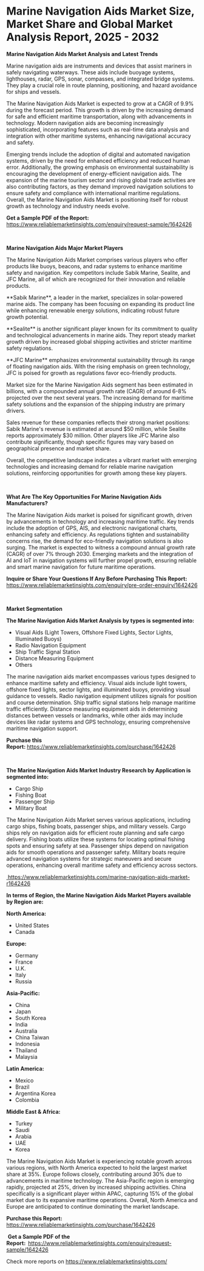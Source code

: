 <p><h1>Marine Navigation Aids Market Size, Market Share and Global Market Analysis Report, 2025 - 2032</h1></p><p><strong>Marine Navigation Aids Market Analysis and Latest Trends</strong></p>
<p><p>Marine navigation aids are instruments and devices that assist mariners in safely navigating waterways. These aids include buoyage systems, lighthouses, radar, GPS, sonar, compasses, and integrated bridge systems. They play a crucial role in route planning, positioning, and hazard avoidance for ships and vessels.</p><p>The Marine Navigation Aids Market is expected to grow at a CAGR of 9.9% during the forecast period. This growth is driven by the increasing demand for safe and efficient maritime transportation, along with advancements in technology. Modern navigation aids are becoming increasingly sophisticated, incorporating features such as real-time data analysis and integration with other maritime systems, enhancing navigational accuracy and safety.</p><p>Emerging trends include the adoption of digital and automated navigation systems, driven by the need for enhanced efficiency and reduced human error. Additionally, the growing emphasis on environmental sustainability is encouraging the development of energy-efficient navigation aids. The expansion of the marine tourism sector and rising global trade activities are also contributing factors, as they demand improved navigation solutions to ensure safety and compliance with international maritime regulations. Overall, the Marine Navigation Aids Market is positioning itself for robust growth as technology and industry needs evolve.</p></p>
<p><strong>Get a Sample PDF of the Report:&nbsp;</strong> <a href="https://www.reliablemarketinsights.com/enquiry/request-sample/1642426?utm_campaign=2217&utm_medium=2&utm_source=Github&utm_content=ia&utm_term=22022025&utm_id=marine-navigation-aids">https://www.reliablemarketinsights.com/enquiry/request-sample/1642426</a></p>
<p>&nbsp;</p>
<p><strong>Marine Navigation Aids Major Market Players</strong></p>
<p><p>The Marine Navigation Aids Market comprises various players who offer products like buoys, beacons, and radar systems to enhance maritime safety and navigation. Key competitors include Sabik Marine, Sealite, and JFC Marine, all of which are recognized for their innovation and reliable products.</p><p>**Sabik Marine**, a leader in the market, specializes in solar-powered marine aids. The company has been focusing on expanding its product line while enhancing renewable energy solutions, indicating robust future growth potential.</p><p>**Sealite** is another significant player known for its commitment to quality and technological advancements in marine aids. They report steady market growth driven by increased global shipping activities and stricter maritime safety regulations.</p><p>**JFC Marine** emphasizes environmental sustainability through its range of floating navigation aids. With the rising emphasis on green technology, JFC is poised for growth as regulations favor eco-friendly products.</p><p>Market size for the Marine Navigation Aids segment has been estimated in billions, with a compounded annual growth rate (CAGR) of around 6-8% projected over the next several years. The increasing demand for maritime safety solutions and the expansion of the shipping industry are primary drivers.</p><p>Sales revenue for these companies reflects their strong market positions: Sabik Marine's revenue is estimated at around $50 million, while Sealite reports approximately $30 million. Other players like JFC Marine also contribute significantly, though specific figures may vary based on geographical presence and market share.</p><p>Overall, the competitive landscape indicates a vibrant market with emerging technologies and increasing demand for reliable marine navigation solutions, reinforcing opportunities for growth among these key players.</p></p>
<p>&nbsp;</p>
<p><strong>What Are The Key Opportunities For Marine Navigation Aids Manufacturers?</strong></p>
<p><p>The Marine Navigation Aids market is poised for significant growth, driven by advancements in technology and increasing maritime traffic. Key trends include the adoption of GPS, AIS, and electronic navigational charts, enhancing safety and efficiency. As regulations tighten and sustainability concerns rise, the demand for eco-friendly navigation solutions is also surging. The market is expected to witness a compound annual growth rate (CAGR) of over 7% through 2030. Emerging markets and the integration of AI and IoT in navigation systems will further propel growth, ensuring reliable and smart marine navigation for future maritime operations.</p></p>
<p><strong>Inquire or Share Your Questions If Any Before Purchasing This Report:</strong> <a href="https://www.reliablemarketinsights.com/enquiry/pre-order-enquiry/1642426?utm_campaign=2217&utm_medium=2&utm_source=Github&utm_content=ia&utm_term=22022025&utm_id=marine-navigation-aids">https://www.reliablemarketinsights.com/enquiry/pre-order-enquiry/1642426</a></p>
<p>&nbsp;</p>
<p><strong>Market Segmentation</strong></p>
<p><strong>The Marine Navigation Aids Market Analysis by types is segmented into:</strong></p>
<p><ul><li>Visual Aids (Light Towers, Offshore Fixed Lights, Sector Lights, Illuminated Buoys)</li><li>Radio Navigation Equipment</li><li>Ship Traffic Signal Station</li><li>Distance Measuring Equipment</li><li>Others</li></ul></p>
<p><p>The marine navigation aids market encompasses various types designed to enhance maritime safety and efficiency. Visual aids include light towers, offshore fixed lights, sector lights, and illuminated buoys, providing visual guidance to vessels. Radio navigation equipment utilizes signals for position and course determination. Ship traffic signal stations help manage maritime traffic efficiently. Distance measuring equipment aids in determining distances between vessels or landmarks, while other aids may include devices like radar systems and GPS technology, ensuring comprehensive maritime navigation support.</p></p>
<p><strong>Purchase this Report:&nbsp;</strong><a href="https://www.reliablemarketinsights.com/purchase/1642426?utm_campaign=2217&utm_medium=2&utm_source=Github&utm_content=ia&utm_term=22022025&utm_id=marine-navigation-aids">https://www.reliablemarketinsights.com/purchase/1642426</a></p>
<p>&nbsp;</p>
<p><strong>The Marine Navigation Aids Market Industry Research by Application is segmented into:</strong></p>
<p><ul><li>Cargo Ship</li><li>Fishing Boat</li><li>Passenger Ship</li><li>Military Boat</li></ul></p>
<p><p>The Marine Navigation Aids Market serves various applications, including cargo ships, fishing boats, passenger ships, and military vessels. Cargo ships rely on navigation aids for efficient route planning and safe cargo delivery. Fishing boats utilize these systems for locating optimal fishing spots and ensuring safety at sea. Passenger ships depend on navigation aids for smooth operations and passenger safety. Military boats require advanced navigation systems for strategic maneuvers and secure operations, enhancing overall maritime safety and efficiency across sectors.</p></p>
<p><a href="https://www.reliablemarketinsights.com/marine-navigation-aids-market-r1642426?utm_campaign=2217&utm_medium=2&utm_source=Github&utm_content=ia&utm_term=22022025&utm_id=marine-navigation-aids">&nbsp;https://www.reliablemarketinsights.com/marine-navigation-aids-market-r1642426</a></p>
<p><strong>In terms of Region, the Marine Navigation Aids Market Players available by Region are:</strong></p>
<p>
    <p> <strong> North America: </strong>
        <ul>
            <li>United States</li>
            <li>Canada</li>
        </ul>
        </p> 
    <p> <strong> Europe: </strong>
        <ul>
            <li>Germany</li>
            <li>France</li>
            <li>U.K.</li>
            <li>Italy</li>
            <li>Russia</li>
        </ul>
        </p> 
    <p> <strong> Asia-Pacific: </strong>
        <ul>
            <li>China</li>
            <li>Japan</li>
            <li>South Korea</li>
            <li>India</li>
            <li>Australia</li>
            <li>China Taiwan</li>
            <li>Indonesia</li>
            <li>Thailand</li>
            <li>Malaysia</li>
        </ul>
        </p> 
    <p> <strong> Latin America: </strong>
        <ul>
            <li>Mexico</li>
            <li>Brazil</li>
            <li>Argentina Korea</li>
            <li>Colombia</li>
        </ul>
        </p> 
    <p> <strong> Middle East & Africa: </strong>
        <ul>
            <li>Turkey</li>
            <li>Saudi</li>
            <li>Arabia</li>
            <li>UAE</li>
            <li>Korea</li>
        </ul>
    </p>
    </p>
<p><p>The Marine Navigation Aids Market is experiencing notable growth across various regions, with North America expected to hold the largest market share at 35%. Europe follows closely, contributing around 30% due to advancements in maritime technology. The Asia-Pacific region is emerging rapidly, projected at 25%, driven by increased shipping activities. China specifically is a significant player within APAC, capturing 15% of the global market due to its expansive maritime operations. Overall, North America and Europe are anticipated to continue dominating the market landscape.</p></p>
<p><strong>Purchase this Report: </strong><a href="https://www.reliablemarketinsights.com/purchase/1642426?utm_campaign=2217&utm_medium=2&utm_source=Github&utm_content=ia&utm_term=22022025&utm_id=marine-navigation-aids">https://www.reliablemarketinsights.com/purchase/1642426</a></p>
<p>&nbsp;<strong>Get a Sample PDF of the Report:&nbsp;&nbsp;</strong><a href="https://www.reliablemarketinsights.com/enquiry/request-sample/1642426?utm_campaign=2217&utm_medium=2&utm_source=Github&utm_content=ia&utm_term=22022025&utm_id=marine-navigation-aids">https://www.reliablemarketinsights.com/enquiry/request-sample/1642426</a></p>
<p><strong></strong></p>
<p>Check more reports on <a href="https://www.reliablemarketinsights.com/?utm_campaign=2217&utm_medium=2&utm_source=Github&utm_content=ia&utm_term=22022025&utm_id=marine-navigation-aids">https://www.reliablemarketinsights.com/</a></p>